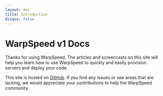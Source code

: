 ```yaml
---
layout: doc
title: Introduction
disqus: false
---
```


# WarpSpeed v1 Docs

Thanks for using WarpSpeed. The articles and screencasts on this site will help you learn how to use WarpSpeed to quickly and easily provision servers and deploy your code.

This site is hosted on [GitHub](https://github.com/warpspeed/warpspeed-docs). If you find any issues or see areas that are lacking, we would appreciate your contributions to help the WarpSpeed community.


